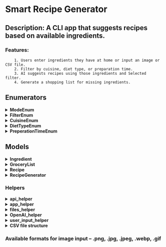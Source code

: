 # Smart Recipe Generator

## Description: A CLI app that suggests recipes based on available ingredients.

### Features:
        1. Users enter ingredients they have at home or input an image or CSV file.
        2. Filter by cuisine, diet type, or preparation time.
        3. AI suggests recipes using those ingredients and Selected filter.
        4. Generate a shopping list for missing ingredients.

## Enumerators
<details>
<summary><strong>ModeEnum</strong></summary>

### Description
The `ModeEnum` enumerator defines available modes for entering ingredients.

### Values

- **MANUAL_INPUT** – Allows the user to enter ingredients manually.
- **IMAGE_INPUT** – Allows the user to provide an image from which ingredients are extracted.
- **FILE_INPUT** – Allows the user to provide a .csv file from which ingredients are read.
- **EXIT** – Allows the user to exit the Recipe generator app.
</details>

<details>
<summary><strong>FilterEnum</strong></summary>

### Description
The `FilterEnum` enumerator defines available filtering types.

### Values

- **CUISINE** – Allows the user to select from available cuisines.
- **DIET_TYPE** – Allows the user to select from available diet types.
- **PREPERATION_TIME** – Allows the user to select from available preperation times.
- **STOP_CHOOSING** – Allows the user to stop choosing filtering types.
</details>

<details>
<summary><strong>CuisineEnum</strong></summary>

### Description
The `CuisineEnum` enumerator defines available Cuisines in the app.

### Values

- **AMERICAN** – Sets the Cuisine value to be American.
- **MEXICAN** – Sets the Cuisine value to be Mexican.
- **ITALIAN** – Sets the Cuisine value to be Italian.
- **LITHUANIAN** – Sets the Cuisine value to be Lithuanian.
- **NONE** - Sets the Cuisine value to be None.
</details>

<details>
<summary><strong>DietTypeEnum</strong></summary>

### Description
The `DietTypeEnum` enumerator defines available diet types in the app.

### Values

- **VEGAN** – Sets the Diet Type value to be Vegan.
- **VEGETARIAN** – Sets the Diet Type value to be Vegetarian.
- **KETO** – Sets the Diet Type value to be Keto.
- **NONE** - Sets the Diet Type value to be None.
</details>

<details>
<summary><strong>PreperationTimeEnum</strong></summary>

### Description
The `PreperationTimeEnum` enumerator defines available preperation times in the app.

### Values

- **QUICK** – Sets the Preperation Time value to be Quick.
- **MODERATE** – Sets the Preperation Time value to be Moderate.
- **LONG** – Sets the Preperation Time value to be Long.
- **NONE** - Sets the Preperation Time value to be None.
</details>

## Models
<details>
<summary><strong>Ingredient</strong></summary>

### Data
- **name** – Name of the ingredient.

</details>

<details>
<summary><strong>GroceryList</strong></summary>

### Data
- **ingredients** – list of ingredients from Ingredient class.

</details>

<details>
<summary><strong>Recipe</strong></summary>

### Data
- **name** – Name of the recipe.
- **ingredients** – a GroceryList class.
- **instructions** - a list of strings that is an individual step in instructions.

</details>

<details>
<summary><strong>RecipeGenerator</strong></summary>

### Data
- **client** – An OpenAI object.
- **grocery_list** – a GroceryList class.
- **filters** - a dictionary of FilterEnum and its value.

<details>
<summary><strong>Methods</strong></summary>

1. Setter for grocery list:
```python
def set_grocery_list(self, grocery_list: GroceryList):
    """Sets the grocery list based on user input (manual, image, or CSV)."""

    self.grocery_list = grocery_list
```

2. Setter for filters:
```python
def set_filter(self, filter_type: FilterEnum, value: str):
    """Applies a filter based on user selection."""

    if filter_type in self.filters:
        self.filters[filter_type] = value
```

3. Generate recipe based on grocery list and filters:
```python
def generate_recipe(self) -> Recipe:
    """Uses OpenAI to generate a recipe based on current ingredients and filters."""

    try:
        recipe = OpenAI_helper.get_AI_response_for_recipe(
            self.client,
            self.grocery_list,
            self.filters[FilterEnum.CUISINE],
            self.filters[FilterEnum.DIET_TYPE],
            self.filters[FilterEnum.PREPERATION_TIME],
        )
        return recipe
    except IndexError:
        print("AI failed to generate a valid recipe! Please try again.")
        return None
```

4. A method to get missing ingredients list for the generated recipe:
```python
def get_shopping_list(self, recipe: Recipe) -> GroceryList:
    """
    Compares the generated recipe's ingredients with the user's available ingredients
    and returns a grocery list of missing ingredients.
    """
    missing_ingredients = [
        ingredient
        for ingredient in recipe.ingredients.ingredients
        if ingredient not in self.grocery_list.ingredients
    ]
    return GroceryList(missing_ingredients)
```
</details>
</details>

### Helpers

<details>
<summary><strong>api_helper</strong></summary>

### Description
The `api_helper` module is created for checking API keys.

<details>
<summary><strong>Functions</strong></summary>

1. Checks if the APIs are set in the .env file:
```python 
def is_valid_APIs() -> None:
```

2. All these functions below check for an API key based on their variable name:
```python
def check_OpenAI_API_key() -> None:
def check_rapid_API_key() -> None:
def check_OpenAI_org_id() -> None:
def check_OpenAI_project_id() -> None:
```
</details>
</details>

<details>
<summary><strong>app_helper</strong></summary>

### Description
The `app_helper` module is created for handling user inputs when selecting ingredient input type and filtering choices.

<details>
<summary><strong>Functions</strong></summary>

```python
def select_mode() -> ModeEnum:
    """Displays the input menu to the user and returns selected mode."""
def select_filter() -> FilterEnum:
    """Displays the filter menu to the user and returns Filter type."""
def encode_image(image_path: str) -> str:
    """Encodes an image file to a Base64 string."""
def select_cuisine() -> str:
    """Displays the cuisine menu to the user and returns selected cuisine."""
def select_diet_type() -> str:
    """Displays the diet type menu to the user and returns selected diet type."""
def select_preperation_time() -> str:
    """Displays the preperation time menu to the user and returns selected preperation time."""
```
</details>
</details>

<details>
<summary><strong>files_helper</strong></summary>

### Description
The `files_helper` module is created for handling the reading, writing, and validating of files.

<details>
<summary><strong>Functions</strong></summary>

```python
def get_GroceryList(csv_file_path: str) -> GroceryList:
    """Returns GroceryList from a CSV file."""
def save_recipe(recipe: Recipe) -> None:
    """Saves recipe to a TXT file."""
def validate_Recipes_folder() -> None:
    """Validates Recipe folder."""
def recipe_exists(recipe_name: str) -> bool:
    """Checks if a recipe with given name already exists."""
```
</details>
</details>

<details>
<summary><strong>OpenAI_helper</strong></summary>

### Description
The `OpenAI_helper` module is created for handling the requests to OpenAI and responses from OpenAI.

<details>
<summary><strong>Functions</strong></summary>

```python
def get_AI_response_from_image(client: OpenAI, base64_image: str) -> GroceryList:
    """Sends an image to OpenAI API and returns the AI response."""
def get_AI_response_for_recipe(
    client: OpenAI,
    groceryList: GroceryList,
    cuisine: str,
    diet_type: str,
    preparation_time: str,
) -> Optional[Recipe]:
    """Sends ingredients and filtering choices to OpenAI API and returns the AI generated recipe."""
```
</details>
</details>

<details>
<summary><strong>user_input_helper</strong></summary>

### Description
The `user_input_helper` module is created for handling the user inputs when entering ingredients and files paths.

### Data
```python 
AVAILABLE_IMAGE_EXTENSIONS = (".png", ".jpg", ".jpeg", ".webp", ".gif")
```

<details>
<summary><strong>Functions</strong></strong>

```python
def ask_user_for_ingredients() -> GroceryList:
    """Returns a list of ingredients (GroceryList class)."""
def ask_user_for_ingredient() -> Ingredient:
    """Asks and returns a single ingredient."""
def ask_user_for_another_ingredient() -> bool:
    """Asks user if they want to enter another ingredient and returns boolean value."""
def ask_user_for_image_path(AVAILABLE_IMAGE_EXTENSIONS: tuple[str]) -> str:
    """Asks user the image path returns the image path."""
def ask_user_for_csv_path() -> str:
    """Asks the user CSV file path returns the CSV file path."""
def ask_user_to_save_recipe() -> bool:
    """Asks user if they want to save recipe and returns boolean value."""
```
</details>
</details>

<details>
<summary><strong>CSV file structure</strong></summary>

```csv
Tomato
Apple
Cucumber
Broccoli
Orange
Eggs
Meat
Yogurt
```

</details>

### Available formats for image input – .png, .jpg, .jpeg, .webp, .gif



